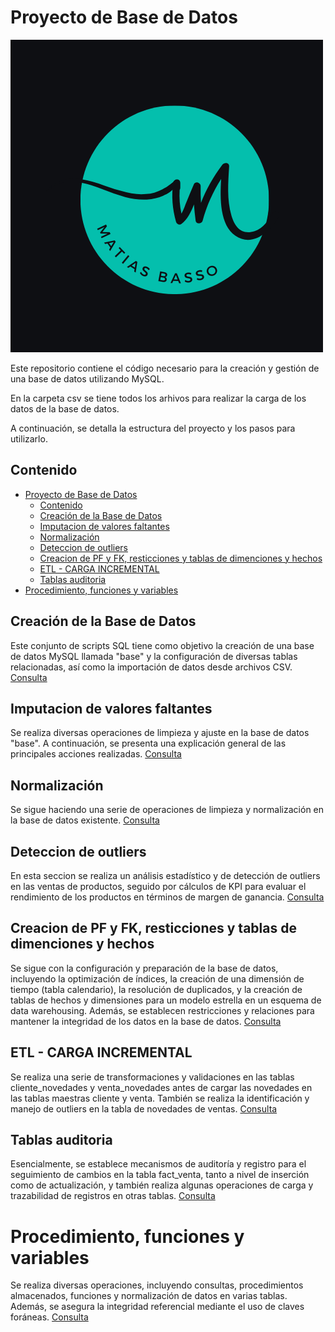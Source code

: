 # Proyecto de Base de Datos

![Logo](img/Logo%20.png)

Este repositorio contiene el código necesario para la creación y gestión de una base de datos utilizando MySQL.

En la carpeta csv se tiene todos los arhivos para realizar la carga de los datos de la base de datos.

A continuación, se detalla la estructura del proyecto y los pasos para utilizarlo.

## Contenido

- [Proyecto de Base de Datos](#proyecto-de-base-de-datos)
  - [Contenido](#contenido)
  - [Creación de la Base de Datos](#creación-de-la-base-de-datos)
  - [Imputacion de valores faltantes](#imputacion-de-valores-faltantes)
  - [Normalización](#normalización)
  - [Deteccion de outliers](#deteccion-de-outliers)
  - [Creacion de PF y FK, resticciones y tablas de dimenciones y hechos](#creacion-de-pf-y-fk-resticciones-y-tablas-de-dimenciones-y-hechos)
  - [ETL - CARGA INCREMENTAL](#etl---carga-incremental)
  - [Tablas auditoria](#tablas-auditoria)
- [Procedimiento, funciones y variables](#procedimiento-funciones-y-variables)

## Creación de la Base de Datos

Este conjunto de scripts SQL tiene como objetivo la creación de una base de datos MySQL llamada "base" y la configuración de diversas tablas relacionadas, así como la importación de datos desde archivos CSV. [Consulta](https://github.com/MatB1988/creacion_base_datos_mysql/blob/main/Querys/01-creacion-carga-datos.sql)


## Imputacion de valores faltantes

Se realiza diversas operaciones de limpieza y ajuste en la base de datos "base". A continuación, se presenta una explicación general de las principales acciones realizadas. [Consulta](https://github.com/MatB1988/creacion_base_datos_mysql/blob/main/Querys/02-Nombres-de-los-campos-Tipos-de-datos-Imputacion-de-valores-faltantes-Eliminacion-de-columnas-sin-uso.sql)

## Normalización

Se sigue haciendo una serie de operaciones de limpieza y normalización en la base de datos existente. [Consulta](https://github.com/MatB1988/creacion_base_datos_mysql/blob/main/Querys/03-Normalizacion-limpieza-de-datos.sql)

## Deteccion de outliers

En esta seccion  se realiza un análisis estadístico y de detección de outliers en las ventas de productos, seguido por cálculos de KPI para evaluar el rendimiento de los productos en términos de margen de ganancia. [Consulta](https://github.com/MatB1988/creacion_base_datos_mysql/blob/main/Querys/04-Detecci%C3%B3n-de-Outliers.sql)

## Creacion de PF y FK, resticciones y tablas de dimenciones y hechos

Se sigue con la configuración y preparación de la base de datos, incluyendo la optimización de índices, la creación de una dimensión de tiempo (tabla calendario), la resolución de duplicados, y la creación de tablas de hechos y dimensiones para un modelo estrella en un esquema de data warehousing. Además, se establecen restricciones y relaciones para mantener la integridad de los datos en la base de datos. [Consulta](https://github.com/MatB1988/creacion_base_datos_mysql/blob/main/Querys/05-Creacion-de-PK-FK-Restricciones-Creacion-de-tabla-hechos.sql)

## ETL - CARGA INCREMENTAL

Se realiza una serie de transformaciones y validaciones en las tablas cliente_novedades y venta_novedades antes de cargar las novedades en las tablas maestras cliente y venta. También se realiza la identificación y manejo de outliers en la tabla de novedades de ventas. [Consulta](https://github.com/MatB1988/creacion_base_datos_mysql/blob/main/Querys/06-Carga-Incremental-ETL.sql)

## Tablas auditoria

Esencialmente, se establece mecanismos de auditoría y registro para el seguimiento de cambios en la tabla fact_venta, tanto a nivel de inserción como de actualización, y también realiza algunas operaciones de carga y trazabilidad de registros en otras tablas. [Consulta](https://github.com/MatB1988/creacion_base_datos_mysql/blob/main/Querys/07-Tablas-Auditoria.sql)

# Procedimiento, funciones y variables

Se realiza diversas operaciones, incluyendo consultas, procedimientos almacenados, funciones y normalización de datos en varias tablas. Además, se asegura la integridad referencial mediante el uso de claves foráneas. [Consulta](https://github.com/MatB1988/creacion_base_datos_mysql/blob/main/Querys/08-procedimientos-funciones-variables.sql)
